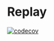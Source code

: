 # Replay

[![codecov](https://codecov.io/gh/daulet/replay/graph/badge.svg?token=DPW7R83HNC)](https://codecov.io/gh/daulet/replay)

